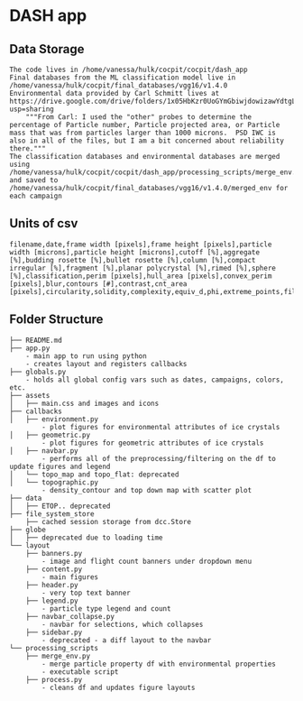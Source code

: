 # DASH app 

## Data Storage
    The code lives in /home/vanessa/hulk/cocpit/cocpit/dash_app
    Final databases from the ML classification model live in /home/vanessa/hulk/cocpit/final_databases/vgg16/v1.4.0
    Environmental data provided by Carl Schmitt lives at https://drive.google.com/drive/folders/1x05HbKzr0UoGYmGbiwjdowizawYdtgLI?usp=sharing
        """From Carl: I used the "other" probes to determine the percentage of Particle number, Particle projected area, or Particle mass that was from particles larger than 1000 microns.  PSD IWC is also in all of the files, but I am a bit concerned about reliability there."""
    The classification databases and environmental databases are merged using /home/vanessa/hulk/cocpit/cocpit/dash_app/processing_scripts/merge_env.py 
    and saved to /home/vanessa/hulk/cocpit/final_databases/vgg16/v1.4.0/merged_env for each campaign

## Units of csv
    filename,date,frame width [pixels],frame height [pixels],particle width [microns],particle height [microns],cutoff [%],aggregate [%],budding rosette [%],bullet rosette [%],column [%],compact irregular [%],fragment [%],planar polycrystal [%],rimed [%],sphere [%],classification,perim [pixels],hull_area [pixels],convex_perim [pixels],blur,contours [#],contrast,cnt_area [pixels],circularity,solidity,complexity,equiv_d,phi,extreme_points,filled_circular_area_ratio,roundness,perim_area_ratio
    
## Folder Structure
```
├── README.md
├── app.py
    - main app to run using python
    - creates layout and registers callbacks
├── globals.py
    - holds all global config vars such as dates, campaigns, colors, etc. 
├── assets
│   ├── main.css and images and icons
├── callbacks
│   ├── environment.py
        - plot figures for environmental attributes of ice crystals
│   ├── geometric.py
        - plot figures for geometric attributes of ice crystals
│   ├── navbar.py
        - performs all of the preprocessing/filtering on the df to update figures and legend
│   └── topo_map and topo_flat: deprecated
│   └── topographic.py
        - density_contour and top down map with scatter plot
├── data
│   ├── ETOP.. deprecated
├── file_system_store
    ├── cached session storage from dcc.Store
├── globe
│   ├── deprecated due to loading time
└── layout
    ├── banners.py
        - image and flight count banners under dropdown menu
    ├── content.py
        - main figures
    ├── header.py
        - very top text banner 
    ├── legend.py
        - particle type legend and count
    ├── navbar_collapse.py
        - navbar for selections, which collapses
    ├── sidebar.py
        - deprecated - a diff layout to the navbar
└── processing_scripts
    ├── merge_env.py
        - merge particle property df with environmental properties
        - executable script
    ├── process.py
        - cleans df and updates figure layouts
```